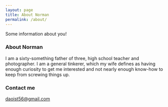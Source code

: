 ```yaml
---
layout: page
title: About Norman
permalink: /about/
---
```


Some information about you!

### About Norman

I am a sixty-something father of three, high school teacher and photographer. I am a general tinkerer, which my wife defines as having enough curiosity to get me interested and not nearly enough know-how to keep from screwing things up.

### Contact me

[daoist56@gmail.com](mailto:daoist56@gmail.com)
